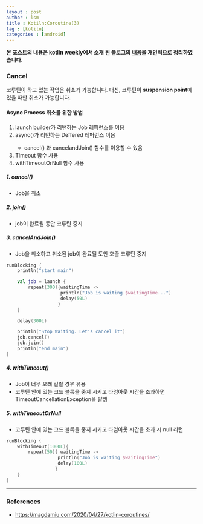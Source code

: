 ```yaml
---
layout : post
author : lsm
title : Kotiln:Coroutine(3)
tag : [kotiln]
categories : [android]
---
```


**본 포스트의 내용은 kotlin weekly에서 소개 된 블로그의 [내용](https://magdamiu.com/2020/04/27/kotlin-coroutines/)을 개인적으로 정리하였습니다.**  



### Cancel

코루틴이 하고 있는 작업은 취소가 가능합니다. 대신, 코루틴이 **suspension point**에 있을 때만 취소가 가능합니다.  



#### Async Process 취소를 위한 방법

1. launch builder가 리턴하는 Job 레퍼런스를 이용
2. async()가 리턴하는 Deffered<T> 레퍼런스 이용
   - cancel() 과 cancelandJoin() 함수를 이용할 수 있음
3. Timeout 함수 사용
4. withTimeoutOrNull 함수 사용



##### 1. cancel()

- Job을 취소



##### 2. join()

- job이 완료될 동안 코루틴 중지



##### 3. cancelAndJoin()

- Job을 취소하고 취소된 job이 완료될 도안 호출 코루틴 중지

```kotlin
runBlocking {
    println("start main")

    val job = launch {
        repeat(300){waitingTime ->
                    println("Job is waiting $waitingTime...")
                    delay(50L)
                   }
    }

    delay(300L)

    println("Stop Waiting. Let's cancel it")
    job.cancel()
    job.join()
    println("end main")
}
```



##### 4. withTimeout()

- Job이 너무 오래 걸릴 경우 유용
- 코루틴 안에 있는 코드 블록을 중지 시키고 타임아웃 시간을 초과하면 TimeoutCancellationException을 발생



##### 5. withTimeoutOrNull

- 코루틴 안에 있는 코드 블록을 중지 시키고 타임아웃 시간을 초과 시 null 리턴



```kotlin
runBlocking {
    withTimeout(1000L){
        repeat(50){ waitingTime ->
                   println("Job is waiting $waitingTime")
                   delay(100L)
                  }
    }
}
```



---

### References

- https://magdamiu.com/2020/04/27/kotlin-coroutines/